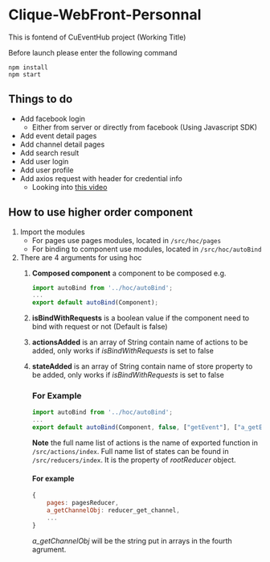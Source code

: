 # Clique-WebFront-Personnal

This is fontend of CuEventHub project (Working Title)

Before launch please enter the following command

```
npm install
npm start
```

## Things to do

* Add facebook login
    * Either from server or directly from facebook (Using Javascript SDK)
* Add event detail pages
* Add channel detail pages
* Add search result
* Add user login
* Add user profile
* Add axios request with header for credential info
    * Looking into [this video](https://www.youtube.com/watch?v=vALIhhrMct8)

## How to use higher order component
1. Import the modules
    * For pages use pages modules, located in `/src/hoc/pages`
    * For binding to component use modules, located in `/src/hoc/autoBind`
2. There are 4 arguments for using hoc
     1. **Composed component** a component to be composed e.g.
        ```javascript
        import autoBind from '../hoc/autoBind';
        ...
        export default autoBind(Component);
    2. **isBindWithRequests** is a boolean value if the component need to bind with request or not (Default is false)
    3. **actionsAdded** is an array of String contain name of actions to be added, only works if *isBindWithRequests* is set to false
    4. **stateAdded** is an array of String contain name of store property to be added, only works if *isBindWithRequests* is set to false
        ### For Example
        ```javascript
        import autoBind from '../hoc/autoBind';
        ...
        export default autoBind(Component, false, ["getEvent"], ["a_getEventObj"]);
        ```
        **Note** the full name list of actions is the name of exported function in `/src/actions/index`. Full name list of states can be found in `/src/reducers/index`. It is the property of *rootReducer* object.

        #### For example

        ```javascript
        {
            pages: pagesReducer,
            a_getChannelObj: reducer_get_channel,
            ...
        }
        ```
        *a_getChannelObj* will be the string put in arrays in the fourth agrument.

        
